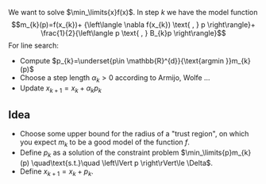 We want to solve $\min_\limits{x}f(x)$. In step $k$ we have the model function
$$m_{k}(p)=f(x_{k})+ {\left\langle \nabla f(x_{k}) \text{ , } p \right\rangle}+ \frac{1}{2}{\left\langle p \text{ , } B_{k}p \right\rangle}$$
For line search:
* Compute $p_{k}=\underset{p\in \mathbb{R}^{d}}{\text{argmin }}m_{k}(p)$
* Choose a step length $\alpha _{k}>0$ according to Armijo, Wolfe $\dots$
* Update $x_{k+1}=x_{k}+\alpha _{k}p_{k}$

## Idea
* Choose some upper bound for the radius of a "trust region", on which you expect $m_{k}$ to be a good model of the function $f$.
* Define $p_{k}$ as a solution of the constraint problem $\min_\limits{p}m_{k}(p) \quad\text{s.t.}\quad \left\lVert p \right\rVert\le \Delta$.
* Define $x_{k+1}=x_{k}+p_{k}$.
